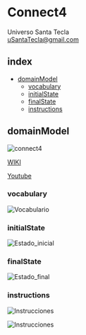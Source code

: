 # Connect4
Universo Santa Tecla  
[uSantaTecla@gmail.com](mailto:uSantaTecla@gmail.com)  

## index

* [domainModel](#domainModel)  
    * [vocabulary](#vocabulary)  
    * [initialState](#initialState)  
    * [finalState](#finalState)
    * [instructions](#instructions)  

## domainModel  

![connect4](./docs/images/conecta4.jpg)  

[WIKI](https://es.wikipedia.org/wiki/Conecta_4)

[Youtube](https://www.youtube.com/watch?v=JBSbiilzg9U)


### vocabulary

![Vocabulario]()  
  
### initialState  
  
![Estado_inicial]()  
  
### finalState 

![Estado_final]()  
  
### instructions  
  
![Instrucciones]()  
  
![Instrucciones]()  
  
 

